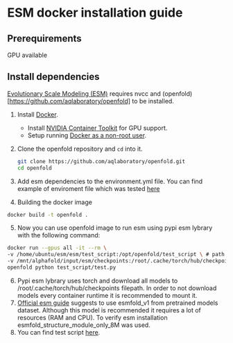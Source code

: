 #  ESM docker installation guide

## Prerequirements

GPU available

## Install dependencies 

[Evolutionary Scale Modeling (ESM)](https://github.com/facebookresearch/esm) requires nvcc and (openfold)[https://github.com/aqlaboratory/openfold] to be installed.

1.  Install [Docker](https://www.docker.com/).
    *   Install
        [NVIDIA Container Toolkit](https://docs.nvidia.com/datacenter/cloud-native/container-toolkit/install-guide.html)
        for GPU support.
    *   Setup running
        [Docker as a non-root user](https://docs.docker.com/engine/install/linux-postinstall/#manage-docker-as-a-non-root-user).
        
2.  Clone the openfold repository and `cd` into it.

    ```bash
    git clone https://github.com/aqlaboratory/openfold.git
    cd openfold
    ```
3.  Add esm dependencies to the environment.yml file. You can find example of enviroment file which was tested [here](./environment.yml)
4.  Building the docker image

```bash
docker build -t openfold .
```
5. Now you can use openfold image to run esm using pypi esm lybrary with the following command:
```bash
docker run --gpus all -it --rm \
-v /home/ubuntu/esm/esm/test_script:/opt/openfold/test_script \ # path to test scripts
-v /mnt/alphafold/input/esm/checkpoints:/root/.cache/torch/hub/checkpoints \ # path to models
openfold python test_script/test.py
```
6. Pypi esm lybrary uses torch and download all models to /root/.cache/torch/hub/checkpoints filepath. In order to not download models every container runtime it is recommended to mount it.
7. [Official esm guide](https://github.com/facebookresearch/esm)  suggests to use esmfold_v1 from pretrained models dataset.
 Although this model is recommended it requires a lot of resources (RAM and CPU). To verify esm installation esmfold_structure_module_only_8M was used.
8. You can find test script [here](./test.py).
